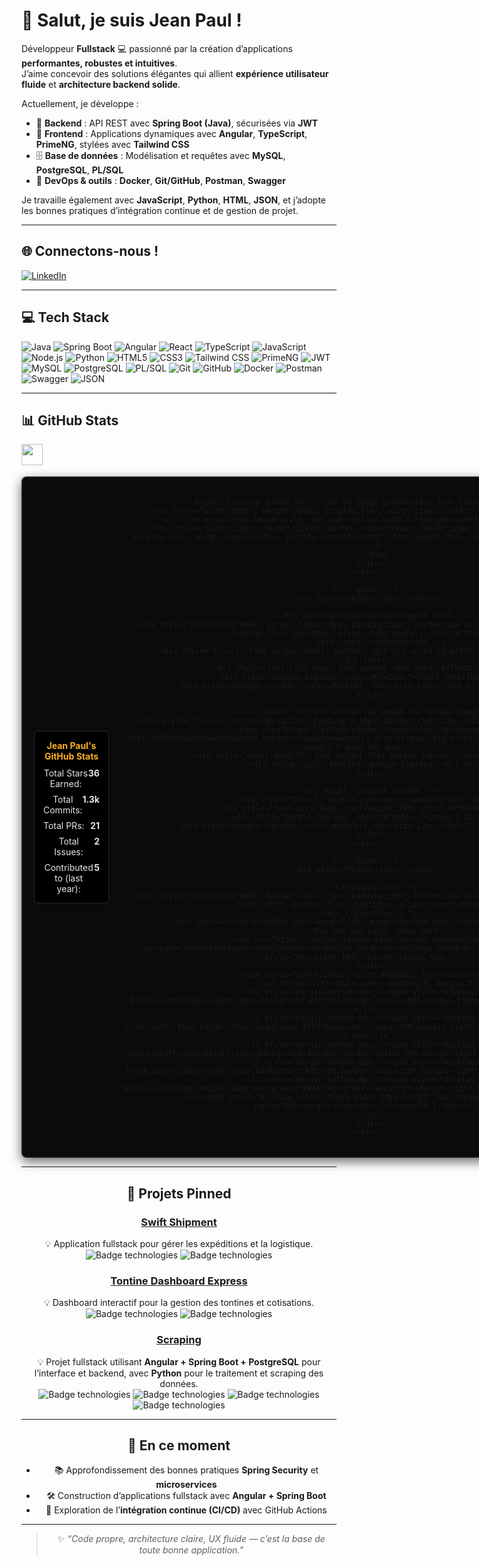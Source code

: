 # 👋 Salut, je suis Jean Paul !

Développeur **Fullstack** 💻 passionné par la création d’applications **performantes, robustes et intuitives**.  
J’aime concevoir des solutions élégantes qui allient **expérience utilisateur fluide** et **architecture backend solide**.

Actuellement, je développe :
- 🔧 **Backend** : API REST avec **Spring Boot (Java)**, sécurisées via **JWT**
- 🎨 **Frontend** : Applications dynamiques avec **Angular**, **TypeScript**, **PrimeNG**, stylées avec **Tailwind CSS**
- 🗄️ **Base de données** : Modélisation et requêtes avec **MySQL**, **PostgreSQL**, **PL/SQL**
- 🐳 **DevOps & outils** : **Docker**, **Git/GitHub**, **Postman**, **Swagger**

Je travaille également avec **JavaScript**, **Python**, **HTML**, **JSON**, et j’adopte les bonnes pratiques d’intégration continue et de gestion de projet.

---

## 🌐 Connectons-nous !

[![LinkedIn](https://img.shields.io/badge/LinkedIn-0077B5?style=for-the-badge&logo=linkedin&logoColor=white)](https://www.linkedin.com/in/sossu-jean-paul-a31555282/)

---

## 💻 Tech Stack

![Java](https://img.shields.io/badge/Java-ED8B00?style=for-the-badge&logo=openjdk&logoColor=white)
![Spring Boot](https://img.shields.io/badge/Spring_Boot-6DB33F?style=for-the-badge&logo=spring&logoColor=white)
![Angular](https://img.shields.io/badge/Angular-DD0031?style=for-the-badge&logo=angular&logoColor=white)
![React](https://img.shields.io/badge/React-61DAFB?style=for-the-badge&logo=react&logoColor=black)
![TypeScript](https://img.shields.io/badge/TypeScript-007ACC?style=for-the-badge&logo=typescript&logoColor=white)
![JavaScript](https://img.shields.io/badge/JavaScript-F7DF1E?style=for-the-badge&logo=javascript&logoColor=black)
![Node.js](https://img.shields.io/badge/Node.js-339933?style=for-the-badge&logo=node.js&logoColor=white)
![Python](https://img.shields.io/badge/Python-3776AB?style=for-the-badge&logo=python&logoColor=white)
![HTML5](https://img.shields.io/badge/HTML5-E34F26?style=for-the-badge&logo=html5&logoColor=white)
![CSS3](https://img.shields.io/badge/CSS3-1572B6?style=for-the-badge&logo=css3&logoColor=white)
![Tailwind CSS](https://img.shields.io/badge/Tailwind_CSS-38B2AC?style=for-the-badge&logo=tailwind-css&logoColor=white)
![PrimeNG](https://img.shields.io/badge/PrimeNG-FF6F00?style=for-the-badge&logo=primeng&logoColor=white)
![JWT](https://img.shields.io/badge/JWT-000000?style=for-the-badge&logo=json-web-tokens&logoColor=white)
![MySQL](https://img.shields.io/badge/MySQL-00758F?style=for-the-badge&logo=mysql&logoColor=white)
![PostgreSQL](https://img.shields.io/badge/PostgreSQL-316192?style=for-the-badge&logo=postgresql&logoColor=white)
![PL/SQL](https://img.shields.io/badge/PLSQL-F88700?style=for-the-badge&logo=oracle&logoColor=white)
![Git](https://img.shields.io/badge/Git-F05032?style=for-the-badge&logo=git&logoColor=white)
![GitHub](https://img.shields.io/badge/GitHub-181717?style=for-the-badge&logo=github&logoColor=white)
![Docker](https://img.shields.io/badge/Docker-2496ED?style=for-the-badge&logo=docker&logoColor=white)
![Postman](https://img.shields.io/badge/Postman-FF6C37?style=for-the-badge&logo=postman&logoColor=white)
![Swagger](https://img.shields.io/badge/Swagger-85EA2D?style=for-the-badge&logo=swagger&logoColor=black)
![JSON](https://img.shields.io/badge/JSON-000000?style=for-the-badge&logo=json&logoColor=white)

---

## 📊 GitHub Stats

<!-- Layout inspiré de l'image fournie : encart noir avec bord blanc, puis un grand encart contributions/streak/langs, puis langues -->
<!-- GitHub permet du HTML basique dans README ; on utilise des <div> et styles inline pour reproduire l'apparence. -->
<div align="center">
  <h2 style="color:#ffffff; font-size:28px; margin:0; display:flex; align-items:center;">
    <img src="https://user-images.githubusercontent.com/160612/39814080-16b4b3aa-5370-11e8-8b2d-6c4b5a0f6b5f.png" alt="icon" width="34" style="margin-right:10px;" />
    GitHub Stats:
  </h2>

  <!-- Small spacer -->
  <div style="height:18px;"></div>

  <!-- Card wrapper -->
  <div style="width:920px; background:#0b0b0d; border-radius:8px; padding:18px; border:2px solid rgba(255,255,255,0.08); box-shadow: 0 6px 18px rgba(0,0,0,0.6);">
    <!-- Top summary card (left: summary list, right: circular grade placeholder) -->
    <div style="display:flex; gap:20px; align-items:center;">
      <!-- Left: summary list inside a black box with white border -->
      <div style="flex:1; background:#000; border-radius:6px; padding:14px; border:1px solid rgba(255,255,255,0.15); color:#fff;">
        <div style="color:#ffb020; font-weight:700; margin-bottom:10px;">Jean Paul's GitHub Stats</div>
        <div style="display:flex; flex-direction:column; gap:8px; color:#e6e6e6;">
          <div style="display:flex; justify-content:space-between;"><span>Total Stars Earned:</span><strong>36</strong></div>
          <div style="display:flex; justify-content:space-between;"><span>Total Commits:</span><strong>1.3k</strong></div>
          <div style="display:flex; justify-content:space-between;"><span>Total PRs:</span><strong>21</strong></div>
          <div style="display:flex; justify-content:space-between;"><span>Total Issues:</span><strong>2</strong></div>
          <div style="display:flex; justify-content:space-between;"><span>Contributed to (last year):</span><strong>5</strong></div>
        </div>
      </div>

      <!-- Right: circular grade (we'll use an image placeholder that looks like the ring) -->
      <div style="width:160px; height:120px; display:flex; align-items:center; justify-content:center;">
        <!-- Use a circular image style; you can replace with a real generated image if you prefer -->
        <div style="width:110px; height:110px; border-radius:999px; border:10px solid rgba(255,165,0,0.12); display:flex; align-items:center; justify-content:center; font-weight:700; color:#fff; font-size:28px;">
          B
        </div>
      </div>
    </div>

    <!-- Spacer -->
    <div style="height:18px;"></div>

    <!-- Big contributions/streak/longest card -->
    <div style="background:#000; border-radius:8px; padding:22px; border:1px solid rgba(255,255,255,0.06); display:flex; gap:18px; align-items:center; color:#ffb020;">
      <!-- Left: total contributions -->
      <div style="flex:1; text-align:center; border-right:1px solid rgba(255,255,255,0.06); padding-right:18px;">
        <div style="font-size:36px; font-weight:700; color:#ffb020;">1,741</div>
        <div style="margin-top:8px; color:#f0c56e;">Total Contributions</div>
        <div style="margin-top:8px; color:#bfbfbf; font-size:12px;">Feb 6, 2023 - Present</div>
      </div>

      <!-- Center: current streak (we embed the streak image) -->
      <div style="flex:1; text-align:center; padding:0 18px; border-right:1px solid rgba(255,255,255,0.06);">
        <img src="https://github-readme-streak-stats.herokuapp.com/?user=Je0Pa004&theme=dark&hide_border=true&mode=weekly" alt="streak" style="max-width:120px; display:block; margin:0 auto 8px auto;" />
        <div style="color:#8b5cf6; font-weight:700; margin-top:6px;">Current Streak</div>
        <div style="color:#bfbfbf; margin-top:6px;">Oct 30</div>
      </div>

      <!-- Right: longest streak -->
      <div style="flex:1; text-align:center; padding-left:18px;">
        <div style="font-size:36px; font-weight:700; color:#ffb020;">66</div>
        <div style="margin-top:8px; color:#f0c56e;">Longest Streak</div>
        <div style="margin-top:8px; color:#bfbfbf; font-size:12px;">Nov 25, 2024 - Jan 29</div>
      </div>
    </div>

    <!-- Spacer -->
    <div style="height:18px;"></div>

    <!-- Languages card -->
    <div style="background:#000; border-radius:8px; padding:16px; border:1px solid rgba(255,255,255,0.06); color:#fff; display:flex; gap:18px; align-items:center;">
      <div style="flex:1;">
        <div style="color:#ffb020; font-weight:700; margin-bottom:10px;">Most Used Languages</div>
        <!-- Use the top-langs image here -->
        <img src="https://github-readme-stats.vercel.app/api/top-langs/?username=Je0Pa004&layout=normal&theme=dark&hide_border=true&langs_count=6" alt="Most Used Languages" style="max-width:100%; border-radius:6px;" />
      </div>
      <div style="width:240px; color:#d3d3d3; font-size:14px;">
        <ul style="list-style:none; padding:0; margin:0;">
          <li style="margin-bottom:8px;"><span style="display:inline-block;width:10px;height:10px;background:#1f77b4;border-radius:50%;margin-right:8px;"></span>Python 79.60%</li>
          <li style="margin-bottom:8px;"><span style="display:inline-block;width:10px;height:10px;background:#ff7f0e;border-radius:50%;margin-right:8px;"></span>Jupyter Notebook 8.00%</li>
          <li style="margin-bottom:8px;"><span style="display:inline-block;width:10px;height:10px;background:#2ca02c;border-radius:50%;margin-right:8px;"></span>PHP 7.26%</li>
          <li style="margin-bottom:8px;"><span style="display:inline-block;width:10px;height:10px;background:#d62728;border-radius:50%;margin-right:8px;"></span>HTML 2.29%</li>
          <li style="margin-bottom:8px;"><span style="display:inline-block;width:10px;height:10px;background:#9467bd;border-radius:50%;margin-right:8px;"></span>Blade 1.55%</li>
          <li><span style="display:inline-block;width:10px;height:10px;background:#8c564b;border-radius:50%;margin-right:8px;"></span>C# 1.30%</li>
        </ul>
      </div>
    </div>
  </div>
</div>

---

## 📌 Projets Pinned

### [Swift Shipment](https://github.com/Je0Pa004/swift-shipment)
💡 Application fullstack pour gérer les expéditions et la logistique.  
![Badge technologies](https://img.shields.io/badge/React-61DAFB?style=for-the-badge&logo=react&logoColor=black)
![Badge technologies](https://img.shields.io/badge/Node.js-339933?style=for-the-badge&logo=node.js&logoColor=white)

### [Tontine Dashboard Express](https://github.com/Je0Pa004/tontine-dashboard-express)
💡 Dashboard interactif pour la gestion des tontines et cotisations.  
![Badge technologies](https://img.shields.io/badge/React-61DAFB?style=for-the-badge&logo=react&logoColor=black)
![Badge technologies](https://img.shields.io/badge/Node.js-339933?style=for-the-badge&logo=node.js&logoColor=white)

### [Scraping](https://github.com/Je0Pa004/scraping)
💡 Projet fullstack utilisant **Angular + Spring Boot + PostgreSQL** pour l’interface et backend, avec **Python** pour le traitement et scraping des données.  
![Badge technologies](https://img.shields.io/badge/Angular-DD0031?style=for-the-badge&logo=angular&logoColor=white)
![Badge technologies](https://img.shields.io/badge/SpringBoot-6DB33F?style=for-the-badge&logo=spring&logoColor=white)
![Badge technologies](https://img.shields.io/badge/PostgreSQL-316192?style=for-the-badge&logo=postgresql&logoColor=white)
![Badge technologies](https://img.shields.io/badge/Python-3776AB?style=for-the-badge&logo=python&logoColor=white)

---

## 🚀 En ce moment

- 📚 Approfondissement des bonnes pratiques **Spring Security** et **microservices**  
- 🛠️ Construction d’applications fullstack avec **Angular + Spring Boot**  
- 🌱 Exploration de l’**intégration continue (CI/CD)** avec GitHub Actions  

---

> ✨ *“Code propre, architecture claire, UX fluide — c’est la base de toute bonne application.”*
